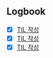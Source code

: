 

## Logbook
- [x] [TIL 작성](things:///show?id=3ZCSHT63HduNckVUSW3paQ)
- [x] [TIL 작성](things:///show?id=F6NiJZiKvfT9eyX61dnTgb)
- [x] [TIL 작성](things:///show?id=AfXW8kvHniuMzFAmoyJ1C1)